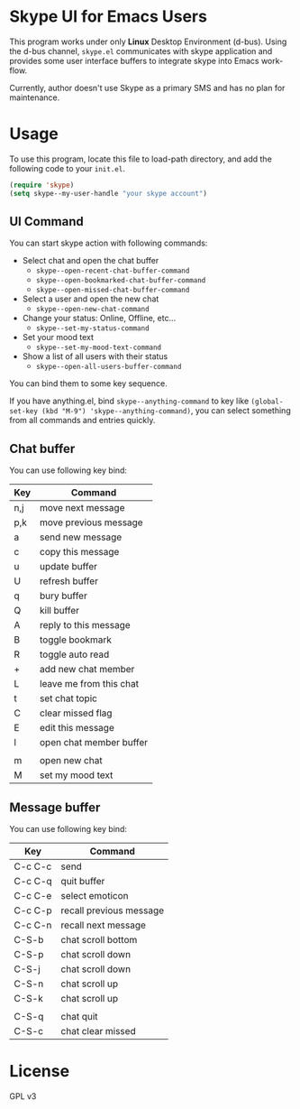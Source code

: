 # Skype UI for Emacs Users

This program works under only **Linux** Desktop Environment (d-bus).
Using the d-bus channel, `skype.el` communicates with skype application and
provides some user interface buffers to integrate skype into Emacs work-flow.

Currently, author doesn't use Skype as a primary SMS and has no plan for maintenance.

# Usage

To use this program, locate this file to load-path directory,
and add the following code to your `init.el`.

```el
(require 'skype)
(setq skype--my-user-handle "your skype account")
```

## UI Command


You can start skype action with following commands:

- Select chat and open the chat buffer
    - `skype--open-recent-chat-buffer-command`
    - `skype--open-bookmarked-chat-buffer-command`
    - `skype--open-missed-chat-buffer-command`
- Select a user and open the new chat
    - `skype--open-new-chat-command`
- Change your status: Online, Offline, etc...
    - `skype--set-my-status-command`
- Set your mood text
    - `skype--set-my-mood-text-command`
- Show a list of all users with their status
    - `skype--open-all-users-buffer-command`

You can bind them to some key sequence.

If you have anything.el, bind `skype--anything-command` to key like
`(global-set-key (kbd "M-9") 'skype--anything-command)`, you can
select something from all commands and entries quickly.

## Chat buffer

You can use following key bind:

| Key | Command |
|--|--|
| n,j | move next message|
| p,k | move previous message|
| a | send new message|
| c | copy this message|
| u | update buffer|
| U | refresh buffer|
| q | bury buffer|
| Q | kill buffer|
| A | reply to this message|
| B | toggle bookmark|
| R | toggle auto read|
| + | add new chat member|
| L | leave me from this chat|
| t | set chat topic|
| C | clear missed flag|
| E | edit this message|
| l | open chat member buffer|
|   |  |
| m | open new chat|
| M | set my mood text|

## Message buffer

You can use following key bind:

| Key | Command |
|--|--|
| C-c C-c |send|
| C-c C-q |quit buffer|
| C-c C-e |select emoticon|
| C-c C-p |recall previous message|
| C-c C-n |recall next message|
| C-S-b   |chat scroll bottom|
| C-S-p   |chat scroll down|
| C-S-j   |chat scroll down|
| C-S-n   |chat scroll up|
| C-S-k   |chat scroll up|
|         | |
| C-S-q   |chat quit|
| C-S-c   |chat clear missed|

# License

GPL v3
